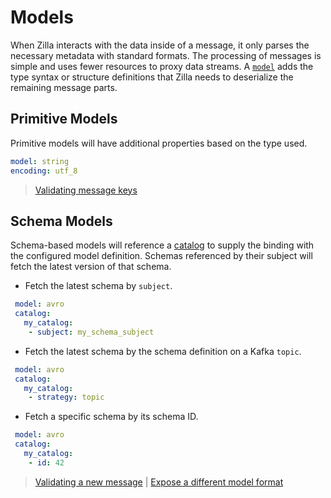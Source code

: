 # Models

When Zilla interacts with the data inside of a message, it only parses the necessary metadata with standard formats. The processing of messages is simple and uses fewer resources to proxy data streams. A [`model`](../reference/config/models/) adds the type syntax or structure definitions that Zilla needs to deserialize the remaining message parts.

## Primitive Models

Primitive models will have additional properties based on the type used.

```yaml
model: string
encoding: utf_8
```

> [Validating message keys](../how-tos/models/index.md#validating-message-keys)

## Schema Models

Schema-based models will reference a [catalog](./catalogs.md) to supply the binding with the configured model definition. Schemas referenced by their subject will fetch the latest version of that schema.

- Fetch the latest schema by `subject`.

 ```yaml
  model: avro
  catalog:
    my_catalog:
     - subject: my_schema_subject
 ```

- Fetch the latest schema by the schema definition on a Kafka `topic`.

 ```yaml
  model: avro
  catalog:
    my_catalog:
     - strategy: topic
 ```

- Fetch a specific schema by its schema ID.

 ```yaml
  model: avro
  catalog:
    my_catalog:
     - id: 42
 ```

> [Validating a new message](../how-tos/models/index.md#validating-a-new-message) | [Expose a different model format](../how-tos/models/index.md#expose-a-different-model-format)
